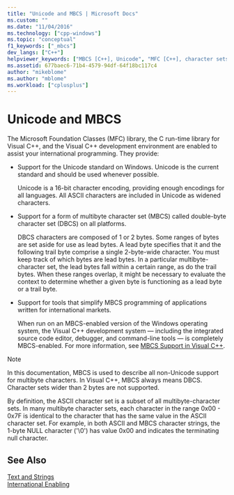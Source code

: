 ```yaml
---
title: "Unicode and MBCS | Microsoft Docs"
ms.custom: ""
ms.date: "11/04/2016"
ms.technology: ["cpp-windows"]
ms.topic: "conceptual"
f1_keywords: ["_mbcs"]
dev_langs: ["C++"]
helpviewer_keywords: ["MBCS [C++], Unicode", "MFC [C++], character sets", "character sets [C++], multibyte", "run-time libraries [C++], language portability", "character sets [C++], Unicode", "Unicode [C++], MFC and C run-time functions", "multibyte characters [C++]", "runtime [C++], language portability"]
ms.assetid: 677baec6-71b4-4579-94df-64f18bc117c4
author: "mikeblome"
ms.author: "mblome"
ms.workload: ["cplusplus"]
---
```

# Unicode and MBCS
The Microsoft Foundation Classes (MFC) library, the C run-time library for Visual C++, and the Visual C++ development environment are enabled to assist your international programming. They provide:  
  
-   Support for the Unicode standard on Windows. Unicode is the current standard and should be used whenever possible.  
  
     Unicode is a 16-bit character encoding, providing enough encodings for all languages. All ASCII characters are included in Unicode as widened characters.  
  
-   Support for a form of multibyte character set (MBCS) called double-byte character set (DBCS) on all platforms.  
  
     DBCS characters are composed of 1 or 2 bytes. Some ranges of bytes are set aside for use as lead bytes. A lead byte specifies that it and the following trail byte comprise a single 2-byte-wide character. You must keep track of which bytes are lead bytes. In a particular multibyte-character set, the lead bytes fall within a certain range, as do the trail bytes. When these ranges overlap, it might be necessary to evaluate the context to determine whether a given byte is functioning as a lead byte or a trail byte.  
  
-   Support for tools that simplify MBCS programming of applications written for international markets.  
  
     When run on an MBCS-enabled version of the Windows operating system, the Visual C++ development system — including the integrated source code editor, debugger, and command-line tools — is completely MBCS-enabled. For more information, see [MBCS Support in Visual C++](../text/mbcs-support-in-visual-cpp.md).  
  
> [!NOTE]
>  In this documentation, MBCS is used to describe all non-Unicode support for multibyte characters. In Visual C++, MBCS always means DBCS. Character sets wider than 2 bytes are not supported.  
  
 By definition, the ASCII character set is a subset of all multibyte-character sets. In many multibyte character sets, each character in the range 0x00 - 0x7F is identical to the character that has the same value in the ASCII character set. For example, in both ASCII and MBCS character strings, the 1-byte NULL character ('\0') has value 0x00 and indicates the terminating null character.  
  
## See Also  
 [Text and Strings](../text/text-and-strings-in-visual-cpp.md)   
 [International Enabling](../text/international-enabling.md)